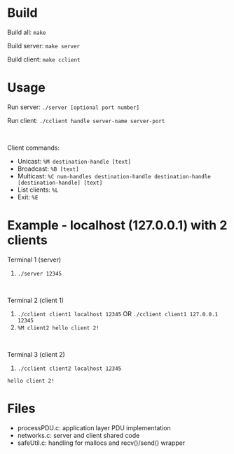 # Build
Build all: `make`

Build server: `make server`

Build client: `make cclient`

# Usage

Run server: `./server [optional port number]`

Run client: `./cclient handle server-name server-port`

<br>

Client commands:
- Unicast: `%M destination-handle [text]`
- Broadcast: `%B [text]`
- Multicast: `%C num-handles destination-handle destination-handle [destination-handle] [text]`
- List clients: `%L`
- Exit: `%E`

# Example - localhost (127.0.0.1) with 2 clients

Terminal 1 (server)

1. `./server 12345`

<br>

Terminal 2 (client 1)

1. `./cclient client1 localhost 12345` OR `./cclient client1 127.0.0.1 12345`
2. `%M client2 hello client 2!`

<br>

Terminal 3 (client 2)

1. `./cclient client2 localhost 12345`
   
`hello client 2!`

# Files
- processPDU.c: application layer PDU implementation
- networks.c: server and client shared code
- safeUtil.c: handling for mallocs and recv()/send() wrapper
